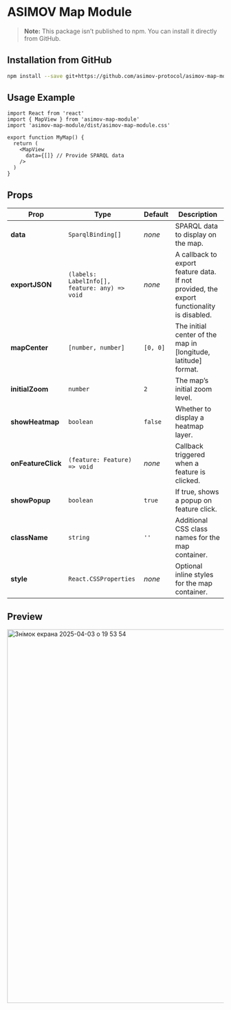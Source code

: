 # ASIMOV Map Module

> **Note:** This package isn’t published to npm. You can install it directly from GitHub.

## Installation from GitHub

```bash
npm install --save git+https://github.com/asimov-protocol/asimov-map-module.git
```

## Usage Example

```tsx
import React from 'react'
import { MapView } from 'asimov-map-module'
import 'asimov-map-module/dist/asimov-map-module.css'

export function MyMap() {
  return (
    <MapView
      data={[]} // Provide SPARQL data
    />
  )
}
```

## Props

| Prop            | Type                                            | Default     | Description                                                                                  |
|-----------------|-------------------------------------------------|-------------|----------------------------------------------------------------------------------------------|
| **data**        | `SparqlBinding[]`                               | *none*      | SPARQL data to display on the map.                                                          |
| **exportJSON**  | `(labels: LabelInfo[], feature: any) => void`   | *none*      | A callback to export feature data. If not provided, the export functionality is disabled.    |
| **mapCenter**   | `[number, number]`                              | `[0, 0]`    | The initial center of the map in [longitude, latitude] format.                              |
| **initialZoom** | `number`                                        | `2`         | The map’s initial zoom level.                                                               |
| **showHeatmap** | `boolean`                                       | `false`     | Whether to display a heatmap layer.                                                         |
| **onFeatureClick** | `(feature: Feature) => void`                 | *none*      | Callback triggered when a feature is clicked.                                               |
| **showPopup**   | `boolean`                                       | `true`      | If true, shows a popup on feature click.                                                    |
| **className**   | `string`                                        | `''`        | Additional CSS class names for the map container.                                           |
| **style**       | `React.CSSProperties`                           | *none*      | Optional inline styles for the map container.                                               |

## Preview


<img width="866" alt="Знімок екрана 2025-04-03 о 19 53 54" src="https://github.com/user-attachments/assets/c964f5ff-1d4d-4450-9592-aa31537c2076" />
